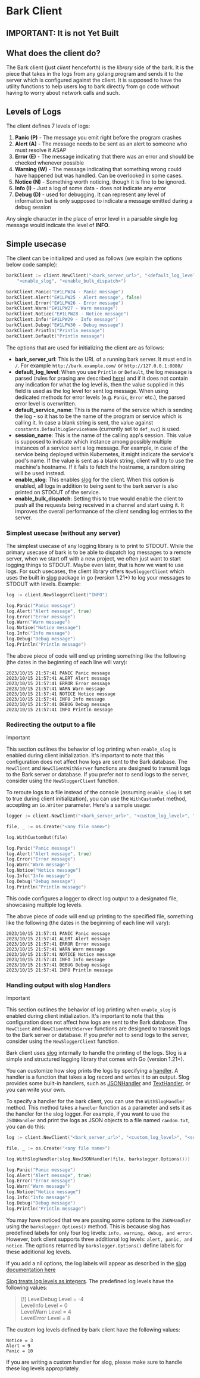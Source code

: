 # Bark Client

## IMPORTANT: It is not Yet Built

## What does the client do? 
The Bark client (just _client_ henceforth) is the _library_ side of the bark. It is the piece that takes in the logs from any golang program and sends it to the server which is configured against the client. It is supposed to have the utility functions to help users log to bark directly from go code without having to worry about network calls and such.

## Levels of Logs
The client defines 7 levels of logs:

1. **Panic (P)** - The message you emit right before the program crashes
2. **Alert (A)** - The message needs to be sent as an alert to someone who must resolve it ASAP
3. **Error (E)** - The message indicating that there was an error and should be checked whenever possible
4. **Warning (W)** - The message indicating that something wrong could have happened but was handled. Can be overlooked in some cases.
5. **Notice (N)** - Something worth noticing, though it is fine to be ignored.
6. **Info (I)** - Just a log of some data - does not indicate any error
7. **Debug (D)** - used for debugging. It can represent any level of information but is only supposed to indicate a message emitted during a debug session

Any single character in the place of error level in a parsable single log message would indicate the level of **INFO**.

## Simple usecase
The client can be initialized and used as follows (we explain the options below code sample): 

```go
barkClient := client.NewClient("<bark_server_url>", "<default_log_level>", "<default_service_name>", "<session_name>", 
    "<enable_slog", "<enable_bulk_dispatch>")

barkClient.Panic("E#1LPW24 - Panic message")
barkClient.Alert("E#1LPW25 - Alert message", false)
barkClient.Error("E#1LPW26 - Error message")
barkClient.Warn("E#1LPW27 - Warn message")
barkClient.Notice("E#1LPW28 - Notice message")
barkClient.Info("E#1LPW29 - Info message")
barkClient.Debug("E#1LPW30 - Debug message")
barkClient.Println("Println message")
barkClient.Default("Println message")
```

The options that are used for initializing the client are as follows:

- **bark_server_url**: This is the URL of a running bark server. It must end in `/`. For example `http://bark.example.com/` or `http://127.0.0.1:8080/`
- **default_log_level**: When you use `Println` or `Default`, the log message is parsed (rules for prasing are described [here](../_nocode/docs/log-string-parsing-in-bark.md)) and if it does not contain any indication for what the log level is, then the value supplied in this field is used as the log level for sent log message. When using dedicated methods for error levels (e.g. `Panic`, `Error` etc.), the parsed error level is overwritten.
- **default_service_name**: This is the name of the service which is sending the log - so it has to be the name of the program or service which is calling it. In case a blank string is sent, the value against `constants.DefaultLogServiceName` (currently set to `def_svc`) is used.
- **session_name**: This is the name of the calling app's session. This value is supposed to indicate which instance among possibly multiple instances of a service sent a log message. For example, in case of the service being deployed within Kubernetes, it might indicate the service's pod's name. If the value is sent as a blank string, client will try to use the machine's hostname. If it fails to fetch the hostname, a random string will be used instead. 
- **enable_slog**: This enables [slog](https://go.dev/blog/slog) for the client. When this option is enabled, all logs in addition to being sent to the bark server is also printed on STDOUT of the service.
- **enable_bulk_dispatch**: Setting this to true would enable the client to push all the requests being received in a channel and start using it. It improves the overall performance of the client sending log entries to the server.

### Simplest usecase (without any server)
The simplest usecase of any logging library is to print to STDOUT. While the primary usecase of bark is to be able to dispatch log messages to a remote server, when we start off with a new project, we often just want to start logging things to STDOUT. Maybe even later, that is how we want to use logs. For such usecases, the client library offers `NewSloggerClient` which uses the built in [slog](https://go.dev/blog/slog) package in go (version 1.21+) to log your messages to STDOUT with levels. Example: 

```go
log := client.NewSloggerClient("INFO")

log.Panic("Panic message")
log.Alert("Alert message", true)
log.Error("Error message")
log.Warn("Warn message")
log.Notice("Notice message")
log.Info("Info message")
log.Debug("Debug message")
log.Println("Println message")
```
The above piece of code will end up printing something like the following (the dates in the beginning of each line will vary): 

```
2023/10/15 21:57:41 PANIC Panic message
2023/10/15 21:57:41 ALERT Alert message
2023/10/15 21:57:41 ERROR Error message
2023/10/15 21:57:41 WARN Warn message
2023/10/15 21:57:41 NOTICE Notice message
2023/10/15 21:57:41 INFO Info message
2023/10/15 21:57:41 DEBUG Debug message
2023/10/15 21:57:41 INFO Println message
```

### Redirecting the output to a file

> [!IMPORTANT]  
This section outlines the behavior of log printing when `enable_slog` is enabled during client initialization. It's important to note that this configuration does not affect how logs are sent to the Bark database. The `NewClient` and `NewClientWithServer` functions are designed to transmit logs to the Bark server or database. If you prefer not to send logs to the server, consider using the `NewSloggerClient` function.


To reroute logs to a file instead of the console (assuming `enable_slog` is set to true during client initialization), you can use the `WithCustomOut` method, accepting an `io.Writer` parameter. 
Here's a sample usage:
```go
logger := client.NewClient("<bark_server_url>", "<custom_log_level>", "<service_name>", "<session_name>", true, "<enable_bulk_dispatch_to_server>")

file, _ := os.Create("<any file name>")

log.WithCustomOut(file)

log.Panic("Panic message")
log.Alert("Alert message", true)
log.Error("Error message")
log.Warn("Warn message")
log.Notice("Notice message")
log.Info("Info message")
log.Debug("Debug message")
log.Println("Println message")
```

This code configures a logger to direct log output to a designated file, showcasing multiple log levels.

The above piece of code will end up printing to the specified file, something like the following (the dates in the beginning of each line will vary):
```
2023/10/15 21:57:41 PANIC Panic message
2023/10/15 21:57:41 ALERT Alert message
2023/10/15 21:57:41 ERROR Error message
2023/10/15 21:57:41 WARN Warn message
2023/10/15 21:57:41 NOTICE Notice message
2023/10/15 21:57:41 INFO Info message
2023/10/15 21:57:41 DEBUG Debug message
2023/10/15 21:57:41 INFO Println message
```

### Handling output with slog Handlers

> [!IMPORTANT]  
This section outlines the behavior of log printing when `enable_slog` is enabled during client initialization. It's important to note that this configuration does not affect how logs are sent to the Bark database. The `NewClient` and `NewClientWithServer` functions are designed to transmit logs to the Bark server or database. If you prefer not to send logs to the server, consider using the `NewSloggerClient` function.


Bark client uses [slog](https://go.dev/blog/slog) internally to handle the printing of the logs. Slog is a simple and structured logging library that comes with Go (version 1.21+).

You can customize how slog prints the logs by specifying a [handler](https://pkg.go.dev/log/slog#Handler). A handler is a function that takes a log record and writes it to an output. Slog provides some built-in handlers, such as [JSONHandler](https://pkg.go.dev/log/slog#JSONHandler) and [TextHandler](https://pkg.go.dev/log/slog#TextHandler), or you can write your own.

To specify a handler for the bark client, you can use the `WithSlogHandler` method. This method takes a `handler` function as a parameter and sets it as the handler for the slog logger. For example, if you want to use the `JSONHandler` and print the logs as JSON objects to a file named `random.txt`, you can do this:
```go
log := client.NewClient("<bark_server_url>", "<custom_log_level>", "<service_name>", "<session_name>", true, "<enable_bulk_dispatch_to_server>")

file, _ := os.Create("<any file name>")

log.WithSlogHandler(slog.NewJSONHandler(file, barkslogger.Options()))

log.Panic("Panic message")
log.Alert("Alert message", true)
log.Error("Error message")
log.Warn("Warn message")
log.Notice("Notice message")
log.Info("Info message")
log.Debug("Debug message")
log.Println("Println message")
```
You may have noticed that we are passing some options to the `JSONHandler` using the `barkslogger.Options()` method. This is because slog has predefined labels for only four log levels: `info, warning, debug, and error`. However, bark client supports three additional log levels: `alert, panic, and notice`. The options returned by `barkslogger.Options()` define labels for these additional log levels.

If you add a nil options, the log labels will appear as described in the [slog documentation here](https://pkg.go.dev/log/slog#Level.String)

[Slog treats log levels as integers](https://pkg.go.dev/log/slog#Level). The predefined log levels have the following values:

> [!]
> LevelDebug Level = -4 \
> LevelInfo  Level = 0 \
> LevelWarn  Level = 4 \
> LevelError Level = 8 

The custom log levels defined by bark client have the following values:

```
Notice = 3
Alert = 9
Panic = 10
```
If you are writing a custom handler for slog, please make sure to handle these log levels appropriately.